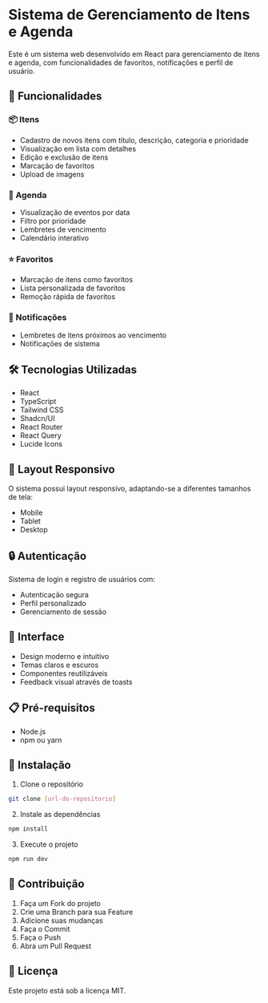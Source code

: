 # Sistema de Gerenciamento de Itens e Agenda

Este é um sistema web desenvolvido em React para gerenciamento de itens e agenda, com funcionalidades de favoritos, notificações e perfil de usuário.

## 🚀 Funcionalidades

### 📦 Itens
- Cadastro de novos itens com título, descrição, categoria e prioridade
- Visualização em lista com detalhes
- Edição e exclusão de itens
- Marcação de favoritos
- Upload de imagens

### 📅 Agenda
- Visualização de eventos por data
- Filtro por prioridade
- Lembretes de vencimento
- Calendário interativo

### ⭐ Favoritos
- Marcação de itens como favoritos
- Lista personalizada de favoritos
- Remoção rápida de favoritos

### 🔔 Notificações
- Lembretes de itens próximos ao vencimento
- Notificações de sistema

## 🛠️ Tecnologias Utilizadas

- React
- TypeScript
- Tailwind CSS
- Shadcn/UI
- React Router
- React Query
- Lucide Icons

## 📱 Layout Responsivo

O sistema possui layout responsivo, adaptando-se a diferentes tamanhos de tela:
- Mobile
- Tablet
- Desktop

## 🔒 Autenticação

Sistema de login e registro de usuários com:
- Autenticação segura
- Perfil personalizado
- Gerenciamento de sessão

## 🎨 Interface

- Design moderno e intuitivo
- Temas claros e escuros
- Componentes reutilizáveis
- Feedback visual através de toasts

## 📋 Pré-requisitos

- Node.js
- npm ou yarn

## 🚀 Instalação

1. Clone o repositório
```bash
git clone [url-do-repositorio]
```

2. Instale as dependências
```bash
npm install
```

3. Execute o projeto
```bash
npm run dev
```

## 👥 Contribuição

1. Faça um Fork do projeto
2. Crie uma Branch para sua Feature
3. Adicione suas mudanças
4. Faça o Commit
5. Faça o Push
6. Abra um Pull Request

## 📄 Licença

Este projeto está sob a licença MIT.